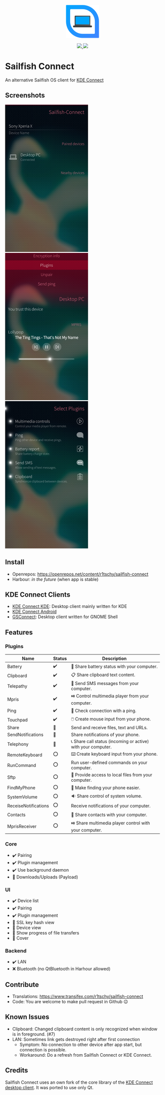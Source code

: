 <p align="center">
  <img src="/app/icons/108x108/harbour-sailfishconnect.png" />
</p>

<p align="center">
   <a href="https://circleci.com/gh/R1tschY/harbour-sailfishconnect">
      <img src="https://img.shields.io/circleci/project/github/R1tschY/harbour-sailfishconnect.svg?style=flat&logo=circleci" />
   </a>
   <a href="https://openrepos.net/content/r1tschy/sailfish-connect">
      <img src="https://img.shields.io/badge/dynamic/json.svg?color=yellow&label=OpenRepos&query=%24.downloads&url=https%3A%2F%2Fopenrepos.net%2Fapi%2Fv1%2Fapps%2F10437&suffix=+downloads&style=flat&cacheSeconds=3600" />
   </a>
</p>

# Sailfish Connect

An alternative Sailfish OS client for [KDE Connect](https://community.kde.org/KDEConnect)



## Screenshots

![Screenshot 1](/doc/Screenshot_1.png)
![Screenshot 2](/doc/Screenshot_2.png)
![Screenshot 3](/doc/Screenshot_3.png)

## Install

* Openrepos: https://openrepos.net/content/r1tschy/sailfish-connect
* Harbour: *in the future* (when app is stable)

## KDE Connect Clients

* [KDE Connect KDE](https://github.com/KDE/kdeconnect-kde): Desktop client mainly written for KDE
* [KDE Connect Android](https://f-droid.org/packages/org.kde.kdeconnect_tp)
* [GSConnect](https://extensions.gnome.org/extension/1319/gsconnect/): Desktop client written for GNOME Shell

## Features

### Plugins

Name | Status | Description
-----|--------|------------
Battery | :heavy_check_mark: | :battery: Share battery status with your computer.
Clipboard | :heavy_check_mark: | :clipboard: Share clipboard text content.
Telepathy | :heavy_check_mark: | :speech_balloon: Send SMS messages from your computer.
Mpris | :heavy_check_mark: | :play_or_pause_button: Control multimedia player from your computer.
Ping | :heavy_check_mark: | :wave: Check connection with a ping.
Touchpad | :heavy_check_mark: | :computer_mouse: Create mouse input from your phone.
Share | :construction: | Send and receive files, text and URLs.
SendNotifications | :construction: | Share notifications of your phone.
Telephony | :construction: | :telephone_receiver: Share call status (incoming or active) with your computer.
RemoteKeyboard | :o: | :keyboard: Create keyboard input from your phone.
RunCommand | :o: | Run user-defined commands on your computer.
Sftp | :o: | :open_file_folder: Provide access to local files from your computer.
FindMyPhone | :o: | :vibration_mode: Make finding your phone easier.
SystemVolume | :o: | :sound: Share control of system volume.
ReceiseNotifications | :o: | Receive notifications of your computer.
Contacts | :o: | :busts_in_silhouette: Share contacts with your computer.
MprisReceiver | :o: | :play_or_pause_button: Share multimedia player control with your computer.


### Core
* :heavy_check_mark: Pairing
* :heavy_check_mark: Plugin management
* :heavy_check_mark: Use background daemon
* :construction: Downloads/Uploads (Payload)

### UI
* :heavy_check_mark: Device list
* :heavy_check_mark: Pairing
* :heavy_check_mark: Plugin management
* :construction: SSL key hash view
* :construction: Device view
* :construction: Show progress of file transfers
* :construction: Cover

### Backend
* :heavy_check_mark: LAN
* :x: Bluetooth (no QtBluetooth in Harhour allowed)

## Contribute

* Translations: https://www.transifex.com/r1tschy/sailfish-connect
* Code: You are welcome to make pull request in Github :wink:

## Known Issues

* Clipboard: Changed clipboard content is only recognized when window is in
   foreground. (#7)
* LAN: Sometimes link gets destroyed right after first connection
   * Symptom: No connection to other device after app start, but connection is possible.
   * Workaround: Do a refresh from Sailfish Connect or KDE Connect.

## Credits

Sailfish Connect uses an own fork of the core library of the [KDE Connect desktop client](https://cgit.kde.org/kdeconnect-kde.git/). It was ported to use only Qt.
